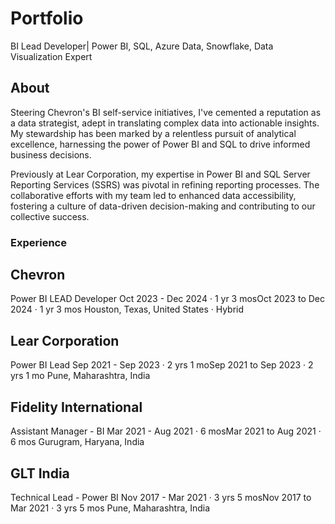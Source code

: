 # Portfolio
BI Lead Developer| Power BI, SQL, Azure Data, Snowflake, Data Visualization Expert

## About

Steering Chevron's BI self-service initiatives, I've cemented a reputation as a data strategist, adept in translating complex data into actionable insights. My stewardship has been marked by a relentless pursuit of analytical excellence, harnessing the power of Power BI and SQL to drive informed business decisions.

Previously at Lear Corporation, my expertise in Power BI and SQL Server Reporting Services (SSRS) was pivotal in refining reporting processes. The collaborative efforts with my team led to enhanced data accessibility, fostering a culture of data-driven decision-making and contributing to our collective success.

### Experience

## Chevron
Power BI LEAD Developer
Oct 2023 - Dec 2024 · 1 yr 3 mosOct 2023 to Dec 2024 · 1 yr 3 mos
Houston, Texas, United States · Hybrid

## Lear Corporation
Power BI Lead
Sep 2021 - Sep 2023 · 2 yrs 1 moSep 2021 to Sep 2023 · 2 yrs 1 mo
Pune, Maharashtra, India

## Fidelity International
Assistant Manager - BI
Mar 2021 - Aug 2021 · 6 mosMar 2021 to Aug 2021 · 6 mos
Gurugram, Haryana, India

## GLT India
Technical Lead - Power BI
Nov 2017 - Mar 2021 · 3 yrs 5 mosNov 2017 to Mar 2021 · 3 yrs 5 mos
Pune, Maharashtra, India


